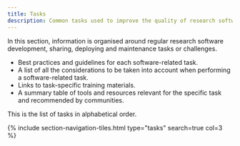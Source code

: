 ```yaml
---
title: Tasks
description: Common tasks used to improve the quality of research software in some aspect
---
```


In this section, information is organised around regular research software development, sharing, deploying and maintenance tasks or challenges.

- Best practices and guidelines for each software-related task.
- A list of all the considerations to be taken into account when performing a software-related task.
- Links to task-specific training materials.
- A summary table of tools and resources relevant for the specific task and recommended by communities.

This is the list of tasks in alphabetical order.

{% include section-navigation-tiles.html type="tasks" search=true col=3 %}